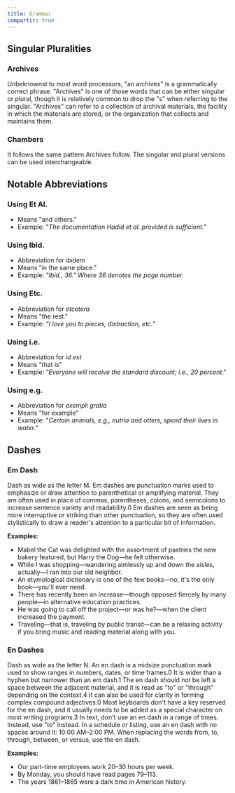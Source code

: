 ```yaml
---
title: Grammar
compartir: true
---
```

## Singular Pluralities

### Archives

Unbeknownst to most word processors, "an archives" is a grammatically correct phrase. "Archives" is one of those words that can be either singular or plural, though it is relatively common to drop the "s" when referring to the singular. "Archives" can refer to a collection of archival materials, the facility in which the materials are stored, or the organization that collects and maintains them.

### Chambers

It follows the same pattern Archives follow. The singular and plural versions can be used interchangeable.

## Notable Abbreviations

### Using Et Al.

- Means "and others."
- Example: "_The documentation Hadid et al. provided is sufficient._"

### Using Ibid.

- Abbreviation for _ibidem_
- Means "in the same place."
- Example: _"Ibid., 36." Where 36 denotes the page number._

### Using Etc.

- Abbreviation for _etcetera_
- Means "the rest."
- Example: _"I love you to pieces, distraction, etc._"

### Using i.e.

- Abbreviation for _id est_
- Means "that is"
- Example: _"Everyone will receive the standard discount; i.e., 20 percent."_

### Using e.g.

- Abbreviation for _exempli gratia_
- Means "for example"
- Example: "_Certain animals, e.g., nutria and otters, spend their lives in water._"

## Dashes

### Em Dash

Dash as wide as the letter M. Em dashes are punctuation marks used to emphasize or draw attention to parenthetical or amplifying material. They are often used in place of commas, parentheses, colons, and semicolons to increase sentence variety and readability.0 Em dashes are seen as being more interruptive or striking than other punctuation, so they are often used stylistically to draw a reader's attention to a particular bit of information.

**Examples:**

- Mabel the Cat was delighted with the assortment of pastries the new bakery featured, but Harry the Dog—he felt otherwise.
- While I was shopping—wandering aimlessly up and down the aisles, actually—I ran into our old neighbor.
- An etymological dictionary is one of the few books—no, it's the only book—you'll ever need.
- There has recently been an increase—though opposed fiercely by many people—in alternative education practices.
- He was going to call off the project—or was he?—when the client increased the payment.
- Traveling—that is, traveling by public transit—can be a relaxing activity if you bring music and reading material along with you.

### En Dashes

Dash as wide as the letter N. An en dash is a midsize punctuation mark used to show ranges in numbers, dates, or time frames.0 It is wider than a hyphen but narrower than an em dash.1 The en dash should not be left a space between the adjacent material, and it is read as "to" or "through" depending on the context.4 It can also be used for clarity in forming complex compound adjectives.0 Most keyboards don't have a key reserved for the en dash, and it usually needs to be added as a special character on most writing programs.3 In text, don't use an en dash in a range of times. Instead, use "to" instead. In a schedule or listing, use an en dash with no spaces around it: 10:00 AM–2:00 PM. When replacing the words from, to, through, between, or versus, use the en dash.

**Examples:**

- Our part-time employees work 20–30 hours per week.
- By Monday, you should have read pages 79–113.
- The years 1861–1865 were a dark time in American history.
